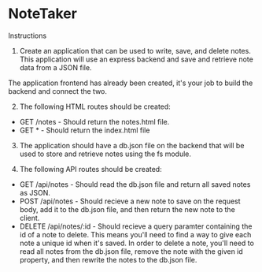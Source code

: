 # NoteTaker

Instructions

1. Create an application that can be used to write, save, and delete notes. This application will use an express backend and save and retrieve note data from a JSON file.

The application frontend has already been created, it's your job to build the backend and connect the two.

2. The following HTML routes should be created:

- GET /notes - Should return the notes.html file.
- GET * - Should return the index.html file

3. The application should have a db.json file on the backend that will be used to store and retrieve notes using the fs module.

4. The following API routes should be created:

- GET /api/notes - Should read the db.json file and return all saved notes as JSON.
- POST /api/notes - Should recieve a new note to save on the request body, add it to the db.json file, and then return the new note to the client.
- DELETE /api/notes/:id - Should recieve a query paramter containing the id of a note to delete. This means you'll need to find a way to give each note a unique id when it's saved. In order to delete a note, you'll need to read all notes from the db.json file, remove the note with the given id property, and then rewrite the notes to the db.json file.